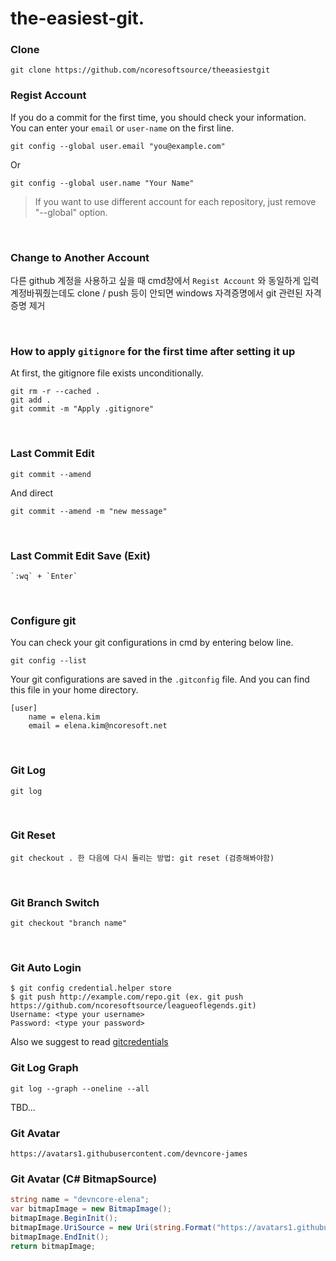# the-easiest-git.

### Clone
```git
git clone https://github.com/ncoresoftsource/theeasiestgit
```

### Regist Account 
If you do a commit for the first time, you should check your information. <br>
You can enter your `email` or `user-name` on the first line.
```git
git config --global user.email "you@example.com"
```
Or
```git
git config --global user.name "Your Name"
```
> If you want to use different account for each repository, just remove "--global" option.
<br/>
   
### Change to Another Account 
다른 github 계정을 사용하고 싶을 때 cmd창에서 `Regist Account` 와 동일하게 입력
계정바꿔줬는데도 clone / push 등이 안되면 windows 자격증명에서 git 관련된 자격 증명 제거

<br/>
   
### How to apply `gitignore` for the first time after setting it up
At first, the gitignore file exists unconditionally.
```git
git rm -r --cached .
git add .
git commit -m "Apply .gitignore"
```
<br/>
   
### Last Commit Edit
```
git commit --amend
```
And direct
```
git commit --amend -m "new message"
```
<br/>
    
### Last Commit Edit Save (Exit)
```
`:wq` + `Enter`
```
<br/>
   
### Configure git
You can check your git configurations in cmd by entering below line.
```
git config --list
```

Your git configurations are saved in the `.gitconfig` file. And you can find this file in your home directory.
```git
[user]
	name = elena.kim
	email = elena.kim@ncoresoft.net
```
<br/>
    
### Git Log
```
git log
```
<br/>
    
### Git Reset
```
git checkout . 한 다음에 다시 돌리는 방법: git reset (검증해봐야함)
```
<br/>
    
### Git Branch Switch
```
git checkout "branch name"
```
<br/>
    
### Git Auto Login
```
$ git config credential.helper store
$ git push http://example.com/repo.git (ex. git push https://github.com/ncoresoftsource/leagueoflegends.git)
Username: <type your username>
Password: <type your password>
```
Also we suggest to read [ gitcredentials](https://git-scm.com/docs/gitcredentials)
<br/>
   
### Git Log Graph

```git
git log --graph --oneline --all
```

TBD...

### Git Avatar
```
https://avatars1.githubusercontent.com/devncore-james
```

### Git Avatar (C# BitmapSource)
```csharp
string name = "devncore-elena";
var bitmapImage = new BitmapImage();
bitmapImage.BeginInit();
bitmapImage.UriSource = new Uri(string.Format("https://avatars1.githubusercontent.com/{0}", name);
bitmapImage.EndInit();
return bitmapImage;
```
